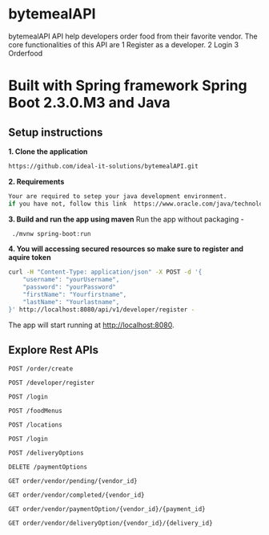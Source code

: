 # bytemealAPI
bytemealAPI API help developers order food from their favorite vendor. The core functionalities of this API are 
1 Register as a developer.
2 Login
3 Orderfood




# Built with Spring framework  Spring Boot 2.3.0.M3  and Java 

##  Setup instructions

**1. Clone the application**

```bash
https://github.com/ideal-it-solutions/bytemealAPI.git
```

**2. Requirements**

```bash
Your are required to setep your java development environment.
if you have not, follow this link  https://www.oracle.com/java/technologies/getstarted-setup-java-programming.html for installation details.
```

**3. Build and run the app using maven**
 Run the app without packaging -

```bash 
 ./mvnw spring-boot:run

```
**4. You will accessing secured resources so make sure to register and aquire token**

```bash
curl -H "Content-Type: application/json" -X POST -d '{
    "username": "yourUsername",
    "password": "yourPassword"
    "firstName": "Yourfirstname",
    "lastName": "Yourlastname",
}' http://localhost:8080/api/v1/developer/register -

```


The app will start running at <http://localhost:8080>.

## Explore Rest APIs


    POST /order/create
    
    POST /developer/register

    POST /login
   
    POST /foodMenus

    POST /locations

    POST /login
    
    POST /deliveryOptions
    
    DELETE /paymentOptions

    GET order/vendor/pending/{vendor_id}

    GET order/vendor/completed/{vendor_id}

    GET order/vendor/paymentOption/{vendor_id}/{payment_id}

    GET order/vendor/deliveryOption/{vendor_id}/{delivery_id}



